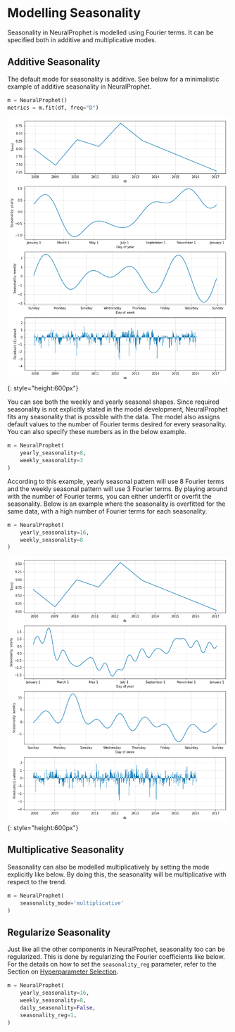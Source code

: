 # Modelling Seasonality

Seasonality in NeuralProphet is modelled using Fourier terms. It can be specified both in additive 
and multiplicative modes.

## Additive Seasonality
The default mode for seasonality is additive. See below for a minimalistic example of additive seasonality
in NeuralProphet.

```python
m = NeuralProphet()
metrics = m.fit(df, freq="D")
```

![plot-comp-1](images/plot_comp_seasonality_1.png){: style="height:600px"}

You can see both the weekly and yearly seasonal shapes. Since required seasonality is not explicitly stated in the
model development, NeuralProphet fits any seasonality that is possible with the data. The model also assigns default
values to the number of Fourier terms desired for every seasonality. You can also specify these numbers as in the below example.

```python
m = NeuralProphet(
    yearly_seasonality=8,
    weekly_seasonality=3
)
```

According to this example, yearly seasonal pattern will use 8 Fourier terms and the weekly seasonal pattern
will use 3 Fourier terms. By playing around with the number of Fourier terms, you can either underfit or overfit the 
seasonality. Below is an example where the seasonality is overfitted for the same data, with a high number of Fourier terms 
for each seasonality.

```python
m = NeuralProphet(
    yearly_seasonality=16,
    weekly_seasonality=8
)
```
![plot-comp-1](images/plot_comp_seasonality_2.png){: style="height:600px"}


## Multiplicative Seasonality

Seasonality can also be modelled multiplicatively by setting the mode explicitly like below.
By doing this, the seasonality will be multiplicative with respect to the trend. 

```python
m = NeuralProphet( 
    seasonality_mode='multiplicative'
)
```

## Regularize Seasonality

Just like all the other components in NeuralProphet, seasonality too can be regularized. This is done
by regularizing the Fourier coefficients like below. For the details on how to set the `seasonality_reg` parameter,
refer to the Section on [Hyperparameter Selection](../hyperparameter-selection.md#regularization-related-parameters). 

```python
m = NeuralProphet(
    yearly_seasonality=16,
    weekly_seasonality=8,
    daily_seasonality=False,
    seasonality_reg=1,
)
```